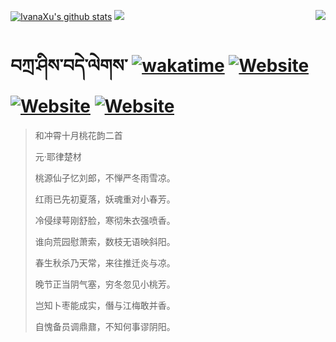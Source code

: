 [![IvanaXu's github stats](https://github-readme-stats.vercel.app/api?username=IvanaXu&theme=codeSTACKr)](https://github.com/anuraghazra/github-readme-stats)
<img align="right" src="https://github-readme-stats.vercel.app/api/top-langs/?username=IvanaXu&langs_count=8&theme=codeSTACKr" />
<img src="https://github-readme-stats.vercel.app/api/wakatime?username=IvanaXu&layout=compact&langs_count=6&theme=codeSTACKr&custom_title=Programming&nbsp;Times&nbsp;(Since&nbsp;Jul.29.2021)" />
# བཀྲ་ཤིས་བདེ་ལེགས་	[![wakatime](https://wakatime.com/badge/user/5043ee4a-e361-4607-9d47-d557f2005d05.svg)](https://wakatime.com/@5043ee4a-e361-4607-9d47-d557f2005d05)	[![Website](https://img.shields.io/website?label=tianchi&up_color=orange&up_message=IvanaXu&url=https%3A%2F%2Fshields.io)](https://tianchi.aliyun.com/home/science/scienceDetail?userId=1095279182618)	[![Website](https://img.shields.io/website?label=yuque&up_color=green&up_message=IvanaXu&url=https%3A%2F%2Fshields.io)](https://www.yuque.com/ivanaxu)	[![Website](https://img.shields.io/website?label=leetcode&up_color=yellow&up_message=IvanaXu&url=https%3A%2F%2Fshields.io)](https://leetcode.cn/u/ivanaxu)
> 和冲霄十月桃花韵二首
>
> 元·耶律楚材
>
> 桃源仙子忆刘郎，不惮严冬雨雪凉。
> 
> 红雨已先初夏落，妖魂重对小春芳。
> 
> 冷侵绿萼刚舒脸，寒彻朱衣强喷香。
> 
> 谁向荒园慰萧索，数枝无语映斜阳。
> 
> 春生秋杀乃天常，来往推迁炎与凉。
> 
> 晚节正当阴气塞，穷冬忽见小桃芳。
> 
> 岂知卜枣能成实，僭与江梅敢并香。
> 
> 自愧备员调鼎鼐，不知何事谬阴阳。
